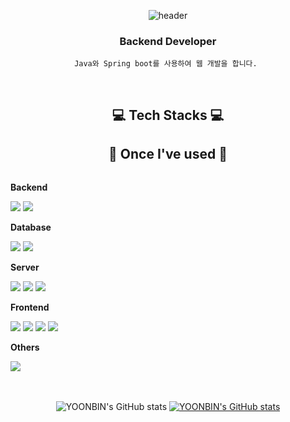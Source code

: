 
<div align="center">
   
![header](https://capsule-render.vercel.app/api?type=waving&color=auto&height=300&section=header&text=YOONBIN%20AN&fontSize=90&animation=fadeIn&fontAlignY=38&descAlignY=51&descAlign=62)




###  Backend Developer 
    
    Java와 Spring boot를 사용하여 웹 개발을 합니다. 
<br/>
 <!--START_SECTION:waka-->
<!--END_SECTION:waka-->
   
    
## 💻 Tech Stacks 💻

## 🔨 Once I've used 🔨
<div style="display:flex; flex-direction:column; align-items:flex-start;">
    <!-- Backend -->
    <p><strong>Backend</strong></p>
    <div>
        <img src="https://img.shields.io/badge/Java-007396?style=for-the-badge&logo=Java&logoColor=white"> 
        <img src="https://img.shields.io/badge/Spring Boot-6DB33F?style=for-the-badge&logo=spring boot&logoColor=white"> 
    </div>
    <!-- Database -->
    <p><strong>Database</strong></p>
    <div>
        <img src="https://img.shields.io/badge/mysql-4479A1?style=for-the-badge&logo=mysql&logoColor=white"> 
        <img src="https://img.shields.io/badge/firebase-FFCA28?style=for-the-badge&logo=firebase&logoColor=white">
    </div>
    <!-- Server -->
    <p><strong>Server</strong></p>
    <div>
        <img src="https://img.shields.io/badge/linux-FCC624?style=for-the-badge&logo=linux&logoColor=black"> 
        <img src="https://img.shields.io/badge/apache tomcat-F8DC75?style=for-the-badge&logo=apachetomcat&logoColor=black">
        <img src="https://img.shields.io/badge/Amazon AWS-232F3E?style=for-the-badge&logo=amazon aws&logoColor=white"> 
    </div>
    <!-- Frontend -->
    <p><strong>Frontend</strong></p>
    <div>
        <img src="https://img.shields.io/badge/html5-E34F26?style=flat-square&logo=html5&logoColor=white"> 
        <img src="https://img.shields.io/badge/css-1572B6?style=flat-square&logo=css3&logoColor=white"> 
        <img src="https://img.shields.io/badge/javascript-F7DF1E?style=flat-square&logo=javascript&logoColor=black"> 
        <img src="https://img.shields.io/badge/bootstrap-7952B3?style=flat-square&logo=bootstrap&logoColor=white">
    </div>
    <!-- Others -->
    <p><strong>Others</strong></p>
    <div>
        <img src="https://img.shields.io/badge/python-3776AB?style=flat-square&logo=python&logoColor=white"> 
</div><br>
</div>

<br/>
    
![YOONBIN's GitHub stats](https://github-readme-stats.vercel.app/api?username=anyoonbin&count_private=true&show_icons=true&theme=radical)
[![YOONBIN's GitHub stats](https://github-readme-stats.vercel.app/api?username=aayyybbb&include_all_commits=true&show_icons=true&theme=cobalt)](https://github.com/bi-sz/github-readme-stats)
   
